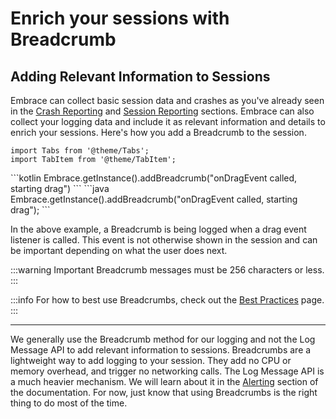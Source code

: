 # Enrich your sessions with Breadcrumb

## Adding Relevant Information to Sessions

Embrace can collect basic session data and crashes as you've already seen in the [Crash Reporting](/android/integration/crash-reporting/) and [Session Reporting](/android/integration/session-reporting/) sections.
Embrace can also collect your logging data and include it as relevant information and details to enrich your sessions.
Here's how you add a Breadcrumb to the session.

```mdx-code-block
import Tabs from '@theme/Tabs';
import TabItem from '@theme/TabItem';
```

<Tabs groupId="android-language" queryString="android-language">
<TabItem value="kotlin" label="Kotlin">
```kotlin
Embrace.getInstance().addBreadcrumb("onDragEvent called, starting drag")
```
</TabItem>
<TabItem value="java" label="Java">
```java
Embrace.getInstance().addBreadcrumb("onDragEvent called, starting drag");
```
</TabItem>
</Tabs>

In the above example, a Breadcrumb is being logged when a drag event listener is called.
This event is not otherwise shown in the session and can be important depending on what the user does next.

:::warning Important
Breadcrumb messages must be 256 characters or less.
:::

:::info
For how to best use Breadcrumbs, check out the [Best Practices](/best-practices/breadcrumbs/) page.
:::

---

We generally use the Breadcrumb method for our logging and not the Log Message API to add relevant information to sessions.
Breadcrumbs are a lightweight way to add logging to your session. They add no CPU or memory overhead, and trigger no networking calls.
The Log Message API is a much heavier mechanism. We will learn about it in the [Alerting](/android/integration/log-message-api/) section of the documentation.
For now, just know that using Breadcrumbs is the right thing to do most of the time.